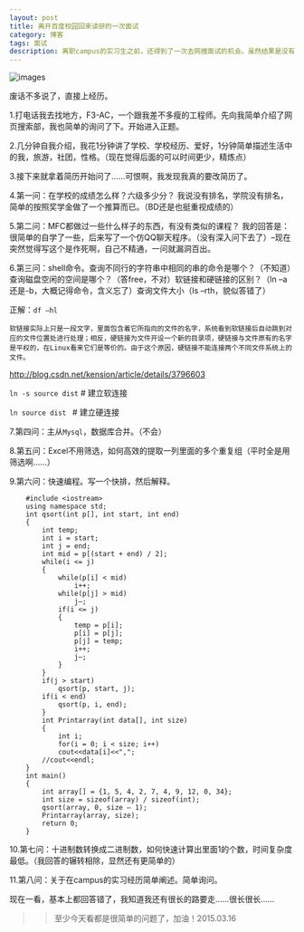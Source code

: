 ```yaml
---
layout: post
title: 离开百度校园回来读研的一次面试
category: 博客
tags: 面试
description: 离职campus的实习生之前，还得到了一次去网搜面试的机会。虽然结果是没有结果，但是还是对我有很大的帮助的，尤其是程序员的成长之路。现在经过面试的时间已经好多天了，想起来要好好记一下，所以写下来。
---
```

![images](http://media-cache-ec0.pinimg.com/736x/a8/06/86/a806860cd42df2c5f15829c440326f26.jpg)

废话不多说了，直接上经历。

1.打电话我去找地方，F3-AC，一个跟我差不多瘦的工程师。先向我简单介绍了网页搜索部，我也简单的询问了下。开始进入正题。

2.几分钟自我介绍，我花1分钟讲了学校、学校经历、爱好，1分钟简单描述生活中的我，旅游，社团，性格。（现在觉得后面的可以时间更少，精炼点）

3.接下来就拿着简历开始问了……可恨啊，我发现我真的要改简历了。

4.第一问：在学校的成绩怎么样？六级多少分？ 我说没有排名，学院没有排名，简单的按照奖学金做了一个推算而已。（BD还是也挺重视成绩的）

5.第二问：MFC都做过一些什么样子的东西，有没有类似的课程？ 我的回答是：很简单的自学了一些，后来写了一个仿QQ聊天程序。（没有深入问下去了）–现在突然觉得写这个是作死啊，自己不精通，一问就漏洞百出。

6.第三问：shell命令。查询不同行的字符串中相同的串的命令是哪个？（不知道）查询磁盘空闲的空间是哪个？（答free，不对）软链接和硬链接的区别？（ln –a 还是-b，大概记得命令，含义忘了）查询文件大小（ls –rth，貌似答错了）

正解：`df –hl`

	软链接实际上只是一段文字，里面包含着它所指向的文件的名字，系统看到软链接后自动跳到对应的文件位置处进行处理；相反，硬链接为文件开设一个新的目录项，硬链接与文件原有的名字是平权的，在Linux看来它们是等价的。由于这个原因，硬链接不能连接两个不同文件系统上的文件。

http://blog.csdn.net/kension/article/details/3796603

`ln -s source dist`        # 建立软连接

`ln source dist `           # 建立硬连接


7.第四问：主从`Mysql`，数据库合并。（不会）

8.第五问：Excel不用筛选，如何高效的提取一列里面的多个重复组（平时全是用筛选啊……）

9.第六问：快速编程。写一个快排，然后解释。
	
		#include <iostream>
		using namespace std;
		int qsort(int p[], int start, int end)
		{
			int temp;
			int i = start;
			int j = end;
			int mid = p[(start + end) / 2];
			while(i <= j)
			{
				while(p[i] < mid)
					i++;
				while(p[j] > mid)
					j–;
				if(i <= j)
				{
					temp = p[i];
					p[i] = p[j];
					p[j] = temp;
					i++;
					j–;
				}
			}
			if(j > start)
				qsort(p, start, j);
			if(i < end)
				qsort(p, i, end);
			}
			int Printarray(int data[], int size)
			{
				int i;
				for(i = 0; i < size; i++)
				cout<<data[i]<<",";
			//cout<<endl;
		}
		int main()
		{
			int array[] = {1, 5, 4, 2, 7, 4, 9, 12, 0, 34};
			int size = sizeof(array) / sizeof(int);
			qsort(array, 0, size – 1);
			Printarray(array, size);
			return 0;
		}

10.第七问：十进制数转换成二进制数，如何快速计算出里面1的个数，时间复杂度最低。（我回答的辗转相除，显然还有更简单的）

11.第八问：关于在campus的实习经历简单阐述。简单询问。

现在一看，基本上都回答错了，我知道我还有很长的路要走……很长很长……


>>至少今天看都是很简单的问题了，加油！2015.03.16
